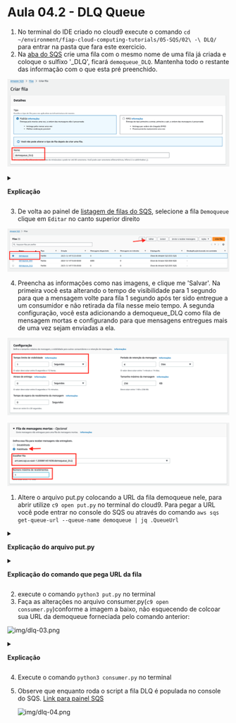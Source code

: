 # Aula 04.2 - DLQ Queue

1. No terminal do IDE criado no cloud9 execute o comando `cd ~/environment/fiap-cloud-computing-tutorials/05-SQS/02\ -\ DLQ/` para entrar na pasta que fara este exercicio.
2. Na [aba do SQS](https://us-east-1.console.aws.amazon.com/sqs/v3/home?region=us-east-1#/create-queue) crie uma fila com o mesmo nome de uma fila já criada e coloque o sulfixo '_DLQ', ficará `demoqueue_DLQ`. Mantenha todo o restante das informação com o que esta pré preenchido.

![](img/dlq-1-1.png)

<details>
<summary> 

**Explicação**

</summary>

<blockquote>

No Amazon SQS, uma **DLQ (Dead-Letter Queue)**, ou **Fila de Mensagens Mortas**, é uma fila especial onde são armazenadas mensagens que não puderam ser processadas com sucesso após várias tentativas. Esse conceito ajuda a isolar e gerenciar mensagens que causam falhas no sistema, possibilitando a análise e resolução de problemas específicos sem comprometer o fluxo normal de mensagens.

### Conceito de DLQ

1. **Motivação da DLQ**:
   - Quando uma mensagem na fila principal (chamada de fila "source" ou "fonte") falha em ser processada, ela retorna à fila para uma nova tentativa após o fim do **Visibility Timeout**. Se essa mensagem falhar continuamente, ela pode congestionar a fila e prejudicar a performance do sistema.
   - A DLQ permite que essas mensagens problemáticas sejam enviadas para uma fila separada após um número máximo de tentativas, isolando-as e liberando a fila principal para que apenas mensagens processáveis permaneçam.

2. **Funcionamento**:
   - Em vez de continuar tentando processar mensagens que falham repetidamente, a DLQ armazena essas mensagens. Dessa forma, as mensagens na DLQ podem ser revisadas para identificar a causa do erro (por exemplo, dados inválidos ou ausência de um recurso específico), sem interromper o fluxo de processamento normal da fila principal.
   - Ao analisar as mensagens na DLQ, os desenvolvedores podem encontrar padrões de erro e implementar correções.

### Redrive Policy

A **Redrive Policy** é a política que define como e quando as mensagens devem ser movidas da fila principal para a DLQ. Ela é configurada diretamente na fila principal e inclui duas configurações principais:

1. **deadLetterTargetArn**: 
   - Especifica o ARN (Amazon Resource Name) da DLQ associada. Esse é o identificador da fila para onde as mensagens problemáticas serão redirecionadas.

2. **maxReceiveCount**:
   - Define o **número máximo de tentativas de processamento** de uma mensagem na fila principal antes de ser movida para a DLQ.
   - Se uma mensagem atinge esse limite (por exemplo, 5 tentativas), ela é automaticamente enviada para a DLQ para evitar novas tentativas e evitar congestionamento na fila principal.

### Exemplo de Configuração da Redrive Policy

A **Redrive Policy** poderia ser configurada na fila principal com um JSON assim:

```json
{
  "deadLetterTargetArn": "arn:aws:sqs:us-east-1:123456789012:my-dead-letter-queue",
  "maxReceiveCount": 5
}
```

Neste exemplo, a fila principal tenta processar cada mensagem até 5 vezes. Após essas tentativas falharem, a mensagem é transferida automaticamente para a **DLQ** (especificada pelo **`deadLetterTargetArn`**) para investigação.

### Benefícios da DLQ e Redrive Policy

- **Isolamento de Mensagens Problemáticas**: A DLQ evita que mensagens repetidamente problemáticas impactem o fluxo normal de mensagens.
- **Facilidade de Diagnóstico**: A DLQ armazena apenas mensagens que falharam continuamente, permitindo análise e diagnóstico direcionados para resolver a causa das falhas.
- **Gerenciamento de Fluxo**: Com a **Redrive Policy**, o fluxo de mensagens problemáticas pode ser controlado automaticamente, garantindo que mensagens problemáticas não sobrecarreguem a fila principal.

Para mais detalhes, consulte a [documentação oficial sobre DLQs do Amazon SQS](https://docs.aws.amazon.com/pt_br/AWSSimpleQueueService/latest/SQSDeveloperGuide/sqs-dead-letter-queues.html).

</blockquote>

</details>


3. De volta ao painel de [listagem de filas do SQS](https://us-east-1.console.aws.amazon.com/sqs/v3/home?region=us-east-1#/queues), selecione a fila `Demoqueue` clique em `Editar` no canto superior direito

![img/dlq-01.png](img/dlq-01.png)

4. Preencha as informações como nas imagens, e clique me 'Salvar'. Na primeira você esta alterando o tempo de visibilidade para 1 segundo para que a mensagem volte para fila 1 segundo após ter sido entregue a um consumidor e não retirada da fila nesse meio tempo. A segunda configuração, você esta adicionando a demoqueue_DLQ como fila de mensagem mortas e configurando para que mensagens entregues mais de uma vez sejam enviadas a ela.

![img/dlq-02.png](img/dlq-02.png)

![img/dlq-02-1.png](img/dlq-02-1.png)

1. Altere o arquivo put.py colocando a URL da fila demoqueue nele, para abrir utilize `c9 open put.py` no terminal do cloud9. Para pegar a URL você pode entrar no console do SQS ou através do comando `aws sqs get-queue-url --queue-name demoqueue | jq .QueueUrl`

<details>
<summary> 

**Explicação do arquivo put.py**

</summary>

<blockquote>

Esse código em Python envia um grande número de mensagens para uma fila **Amazon SQS** (Simple Queue Service) usando uma classe personalizada chamada **`SqsHandler`**. Ele cria um total de 3000 mensagens, divide-as em lotes de até 10 mensagens cada (limite máximo para envios em lote no SQS) e envia cada lote para a fila SQS de forma sequencial.

### Explicação do Código

```python
from sqsHandler import SqsHandler
```
- Importa a classe **`SqsHandler`** de um módulo personalizado chamado **`sqsHandler`**. Essa classe provavelmente encapsula métodos para interagir com a fila SQS, como enviar mensagens em lote.

### Preparação das Mensagens

```python
mensagens = []
numMsgsToCreate = 3000
for num in range(numMsgsToCreate):
    mensagens.append({'Id': str(num), 'MessageBody': str(num)})
```
- **`mensagens = []`**: Inicializa uma lista vazia chamada **`mensagens`** que armazenará todas as mensagens a serem enviadas para a fila SQS.
- **`numMsgsToCreate = 3000`**: Define o número de mensagens a serem criadas. Aqui, o código cria **3000 mensagens**.
- **`for num in range(numMsgsToCreate):`**: Itera **3000 vezes**, de 0 até 2999.
  - **`mensagens.append({'Id': str(num), 'MessageBody': str(num)})`**: Em cada iteração, cria um dicionário que representa uma mensagem. O dicionário tem duas chaves:
    - **`'Id'`**: Um identificador único para cada mensagem, usando o valor de **`num`** como string.
    - **`'MessageBody'`**: O conteúdo da mensagem, também usando o valor de **`num`** como string.

No final desse laço, a lista **`mensagens`** contém 3000 mensagens, cada uma com um identificador e um corpo de mensagem.

### Divisão das Mensagens em Lotes

```python
splitMsg = [mensagens[x:x+10] for x in range(0, len(mensagens), 10)]
```
- Esse código utiliza uma **list comprehension** para dividir a lista **`mensagens`** em sublistas de até **10 mensagens cada**. O Amazon SQS permite o envio de no máximo **10 mensagens por vez** em um único envio em lote, então essa divisão é necessária para garantir que cada envio esteja dentro do limite.
- **`splitMsg`** conterá uma lista de sublistas, onde cada sublista representa um lote de até 10 mensagens.

### Envio dos Lotes para a Fila SQS

```python
sqs = SqsHandler('<SUA URL DE FILA SQS>')
for lista in splitMsg:    
    print(type(lista))
    print(str(lista))
    sqs.sendBatch(lista)
```

1. **`sqs = SqsHandler('<SUA URL DE FILA SQS>')`**: 
   - Cria uma instância da classe **`SqsHandler`**, que é configurada para interagir com a fila SQS de destino. 
   - A URL da fila SQS (que precisa ser substituída por uma URL real) é passada para o construtor **`SqsHandler`**.

2. **Iteração sobre os Lotes**:
   ```python
   for lista in splitMsg:    
       print(type(lista))
       print(str(lista))
       sqs.sendBatch(lista)
   ```
   - **`for lista in splitMsg:`**: Itera sobre cada sublista (lote) na lista **`splitMsg`**.
   - **`print(type(lista))`** e **`print(str(lista))`**: Exibe o tipo e o conteúdo do lote para monitoramento. **`type(lista)`** retorna **`list`** e **`str(lista)`** mostra o conteúdo de cada lote de até 10 mensagens.
   - **`sqs.sendBatch(lista)`**: Chama o método **`sendBatch`** da instância **`sqs`** para enviar o lote de mensagens para a fila SQS. Esse método provavelmente usa o método `send_message_batch` do Boto3 para enviar as mensagens em lote à fila.

### Resumo

1. O código cria 3000 mensagens com identificadores e conteúdos simples.
2. As mensagens são divididas em lotes de até 10, conforme o limite do SQS.
3. Cada lote é enviado para a fila SQS usando o método **`sendBatch`** da classe **`SqsHandler`**.

Esse método é eficiente para enviar grandes volumes de mensagens para o SQS em lotes, o que reduz a quantidade de chamadas à API e ajuda a otimizar o processo de envio.

</blockquote>

</details>

<details>
<summary> 

**Explicação do comando que pega URL da fila**

</summary>

<blockquote>

Este comando em **AWS CLI** é utilizado para recuperar a URL de uma fila **Amazon SQS** chamada **`demoqueue`** e exibi-la no terminal em formato legível usando o **`jq`**. Vamos detalhar cada parte do comando:

### Comando Completo

```bash
aws sqs get-queue-url --queue-name demoqueue | jq .QueueUrl
```

### Explicação do Comando

1. **`aws sqs get-queue-url`**:
   - Esta parte do comando usa a **AWS CLI** para interagir com o serviço **Amazon SQS** (Simple Queue Service).
   - **`get-queue-url`**: Este subcomando solicita a URL de uma fila SQS existente. A URL da fila é necessária para realizar operações com ela, como envio ou recebimento de mensagens.

2. **`--queue-name demoqueue`**:
   - **`--queue-name`**: Especifica o nome da fila SQS para a qual queremos obter a URL.
   - **`demoqueue`**: É o nome da fila SQS para a qual a URL será recuperada. Esse valor deve ser alterado para o nome real da sua fila, caso você tenha outra fila em uso.

3. **`| jq .QueueUrl`**:
   - **`|`**: O operador de **pipe** envia a saída do comando anterior para o comando seguinte.
   - **`jq .QueueUrl`**: `jq` é uma ferramenta de linha de comando para processar e manipular dados JSON.
     - **`.QueueUrl`**: Esse argumento filtra o JSON resultante para exibir apenas o valor da chave **`QueueUrl`**, que contém a URL da fila.

### Funcionamento do Comando

- O comando **`aws sqs get-queue-url --queue-name demoqueue`** retorna um JSON contendo a URL da fila, por exemplo:
  ```json
  {
    "QueueUrl": "https://sqs.us-east-1.amazonaws.com/123456789012/demoqueue"
  }
  ```
- O **`jq .QueueUrl`** extrai apenas o valor da chave **`QueueUrl`**, exibindo-o diretamente no terminal:
  ```plaintext
  https://sqs.us-east-1.amazonaws.com/123456789012/demoqueue
  ```

### Finalidade do Comando

Esse comando é útil quando você precisa da URL exata de uma fila SQS para usá-la em outros comandos ou scripts, especialmente em operações que exigem o endpoint da fila, como envio ou recebimento de mensagens.

</blockquote>

</details>

2. execute o comando `python3 put.py` no terminal
3. Faça as alterações no arquivo consumer.py(`c9 open consumer.py`)conforme a imagem a baixo, não esquecendo de colcoar sua URL da demoqueue forneciada pelo comando anterior:

![img/dlq-03.png](img/dlq-03.png)

<details>
<summary> 

**Explicação**

</summary>

<blockquote>

Além do **Visibility Timeout** de **1 segundo**, este código interage com uma fila SQS que possui uma **DLQ (Dead-Letter Queue)** configurada para mover mensagens após **1 tentativa de recebimento falhada**. Essa configuração faz com que a mensagem seja enviada para a DLQ se ela for lida uma vez e não for deletada da fila principal (considerada como "falha de processamento").

### Explicação do Código

```python
from sqsHandler import SqsHandler
import time

sqs = SqsHandler('https://sqs.us-east-1.amazonaws.com/716341060650/demoqueue')
```

- **`from sqsHandler import SqsHandler`**: Importa a classe **`SqsHandler`**, que encapsula a lógica para interagir com a fila SQS (operações de recebimento, envio e exclusão de mensagens).
- **`import time`**: Importa o módulo **time** para usar a função **`sleep`**, que pausa a execução do código por um determinado tempo.
- **`sqs = SqsHandler('https://sqs.us-east-1.amazonaws.com/716341060650/demoqueue')`**: Cria uma instância de **`SqsHandler`** para interagir com a fila SQS chamada **`demoqueue`**.

### Loop de Recuperação de Mensagens

```python
while(True):
    response = sqs.getMessage(10)
    if(len(response['Messages']) == 0):
        break

    time.sleep(1)
```

- **`while(True):`**: Inicia um loop infinito que continuará até que não haja mais mensagens disponíveis na fila.
  
- **`response = sqs.getMessage(10)`**: Tenta recuperar até **10 mensagens** da fila usando **`sqs.getMessage`**.
  
- **`if(len(response['Messages']) == 0): break`**: Verifica se não há mensagens retornadas na chamada. Se o valor for zero, o loop é interrompido.
  
- **`time.sleep(1)`**: Pausa a execução por **1 segundo** antes da próxima tentativa de leitura.

### Comportamento com Visibility Timeout de 1 Segundo e DLQ Configurada

1. **Leitura e Invisibilidade Temporária da Mensagem**:
   - Quando uma mensagem é lida da fila com **`sqs.getMessage(10)`**, ela se torna invisível para outros consumidores pelo período do **Visibility Timeout**, que é de apenas **1 segundo**.
   - Durante esse tempo, a mensagem fica "em trânsito" e não pode ser lida por outros consumidores.

2. **Reaparecimento da Mensagem e Efeito da DLQ**:
   - Após o **Visibility Timeout** de 1 segundo, a mensagem reaparece na fila, pois o código não a remove (não exclui).
   - Como a **DLQ** (Dead-Letter Queue) está configurada para mover mensagens após **1 tentativa de recebimento falhada**, a mensagem será transferida automaticamente para a DLQ na próxima tentativa de leitura.
   - Isso ocorre porque a configuração de **1 tentativa de recebimento** indica que, após a mensagem ser recebida e não excluída uma vez, ela será enviada para a DLQ.

3. **Processo Final da Mensagem**:
   - Com o **Visibility Timeout** curto e a **Redrive Policy** configurada para mover a mensagem após 1 tentativa de leitura, a mensagem é lida uma vez, reaparece na fila, e é enviada para a DLQ no ciclo seguinte.
   - Como resultado, a mensagem não ficará em um loop infinito de reprocessamento, mas será transferida para a DLQ após a primeira falha de processamento.

### Conclusão

Neste cenário, o **Visibility Timeout** de 1 segundo combinado com a **Redrive Policy** de **1 tentativa** na DLQ faz com que cada mensagem seja lida uma vez, se torne invisível por 1 segundo, e seja movida para a DLQ após a segunda leitura. Isso evita reprocessamento infinito, mas direciona as mensagens que falham na exclusão para a DLQ. Essa configuração é útil para capturar e analisar mensagens problemáticas sem sobrecarregar a fila principal.

Para mais informações sobre **DLQs** e **Visibility Timeout** no SQS, consulte a [documentação oficial da AWS](https://docs.aws.amazon.com/pt_br/AWSSimpleQueueService/latest/SQSDeveloperGuide/sqs-dead-letter-queues.html).

</blockquote>

</details>

4. Execute o comando `python3 consumer.py` no terminal
2. Observe que enquanto roda o script a fila DLQ é populada no console do SQS. [Link para painel SQS](https://console.aws.amazon.com/sqs/v2/home?region=us-east-1#/queues)
    
    ![img/dlq-04.png](img/dlq-04.png)